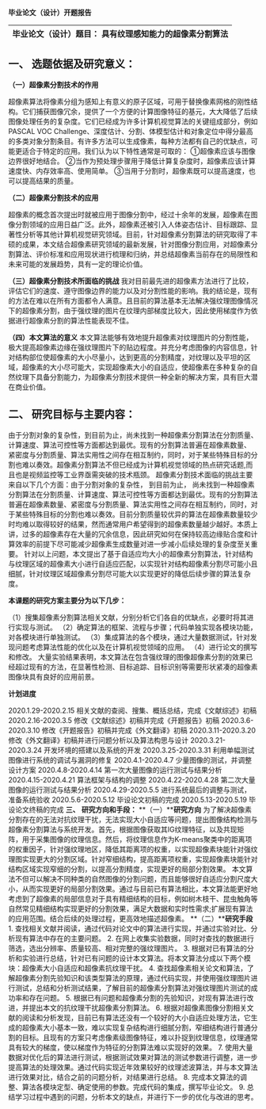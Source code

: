  

**毕业论文（设计）开题报告**

| **毕业论文（设计）题目：**  **具有纹理感知能力的超像素分割算法** |
| ------------------------------------------------------------ |

 

##   **一、**  **选题依据及研究意义：**  

**（一）超像素分割技术的作用**

  超像素算法将像素分组为感知上有意义的原子区域，可用于替换像素网格的刚性结构。它们捕获图像冗余，提供了一个方便的计算图像特征的基元，大大降低了后续图像处理任务的复杂度。它们已经成为许多计算机视觉算法的关键组成部分，例如PASCAL VOC Challenge、深度估计、分割、体模型估计和对象定位中得分最高的多类对象分割条目。有许多方法可以生成像素，每种方法都有自己的优缺点，可能更适合于特定的应用。我们认为以下特性通常是可取的：  ①超像素应该与图像边界很好地结合。  ②当作为预处理步骤用于降低计算复杂度时，超像素应该计算速度快、内存效率高、使用简单。  ③当用于分割时，超像素既可以提高速度，也可以提高结果的质量。  

**（二）超像素分割技术的应用** 

 超像素的概念首次提出时就被应用于图像分割中，经过十余年的发展，超像素在图像分割领域的应用日益广泛。此外，超像素还被引入人体姿态估计、目标跟踪、显著性分析等其他计算机视觉研究领域。目前，针对超像素分割算法的研究取得了丰硕的成果，本文结合超像素研究领域的最新发展，针对图像分割应用，对超像素分割算法、评价标准和应用现状进行梳理和归纳，并总结超像素当前存在的局限性和未来可能的发展趋势，具有一定的理论价值。  

**（三）超像素分割技术所面临的挑战**  我对目前最先进的超像素方法进行了比较，评估它们的速度、遵守图像边界的能力以及对分割性能的影响。我的结论是，现有的方法在难以在所有方面都令人满意。且目前的算法基本无法解决强纹理图像情况下的超像素分割，由于强纹理的图片在纹理内部梯度比较大，因此使用梯度作为依据进行超像素分割的算法性能表现不佳。  

**（四）本文算法的意义**  本文算法能够有效地提升超像素对纹理图片的分割性能，极大提高超像素边缘在强纹理图片下的贴边程度。并充分考虑图像的内容信息，针对结构部位使超像素的大小尽量小，达到更高的分割精度，对纹理以及平坦的区域，超像素的大小尽可能大，实现超像素大小的自适应，使超像素在多种复杂的自然纹理下具备分割能力，为超像素分割技术提供一种全新的解决方案，具有巨大潜在商业价值。    

##  **二、**  **研究目标与主要内容：**

  由于分割对象的复杂性，到目前为止，尚未找到一种超像素分割算法在分割质量、计算速度、算法可控性等方面都达到最优。现有的分割算法普遍在超像素数量、 紧密度与分割质量、算法实用性之间存在相互制约，同时，对于某些特殊目标的分割也难以奏效。超像素分割算法不但已经成为计算机视觉领域的热点研究话题,而且也是视频监控等工业界亟需突破的技术瓶颈。  超像素分割技术面临的挑战主要来自以下几个方面：由于分割对象的复杂性， 到目前为止， 尚未找到一种超像素分割算法在分割质量、计算速度、算法可控性等方面都达到最优。现有的分割算法普遍在超像素数量、紧密度与分割质量、算法实用性之间存在相互制约，同时，对于某些特殊目标的分割也难以奏效。目前分割质量较优异的算法在超像素数量较少时均难以取得较好的结果，然而通常用户希望得到的超像素数量越少越好。本质上讲，过多的超像素存在大量的冗余信息，因此研究如何在保持较高边缘贴合度和计算效率的前提下尽可能减少超像素生成数量对进一步减小后续处理的复杂度至关重要。  针对以上问题，本文提出了基于自适应均大小的超像素分割算法，针对结构与纹理区域的超像素大小进行自适应匹配，以实现针对结构超像素分割尽可能小且细腻，针对纹理区域超像素分割尽可能大以实现更好的降低后续步骤的算法复杂度。     

**本课题的研究方案主要分为以下几步：**  

（1）搜集超像素分割算法相关文献，分别分析它们各自的优缺点，必要时将其进行实现与测试。  （2）确定算法的框架、流程与步骤；代码单独实现各模块功能，对各模块进行单独测试。  （3）集成算法的各个模块，通过大量数据测试，针对发现问题考虑算法性能的优化以及在计算机视觉领域的应用。  （4）进行论文的撰写和修改。  大量实验结果表明，本文算法在包含强纹理的图像超像素分割的效果已经超过现有的方法，在显著性检测、目标追踪、目标识别等需要形状紧凑的超像素图像块具有良好的应用前景。   

  **计划进度** 

 2020.1.29-2020.2.15 相关文献的查阅、搜集、概括总结，完成《文献综述》初稿  2020.2.16-2020.3.5  修改《文献综述》初稿并完成《开题报告》初稿  2020.3.6-2020.3.10  修改《开题报告》初稿并完成《外文翻译》初稿  2020.3.11-2020.3.20 修改《外文翻译》初稿并进行问题分析以及算法构思与设计  2020.3.21-2020.3.24 开发环境的搭建以及系统的开发  2020.3.25-2020.3.31 利用单幅测试图像进行系统的调试与漏洞的修复  2020.4.1-2020.4.7   少量图像的测试，并调整设计方案  2020.4.8-2020.4.14  第一次大量图像的运行测试与结果分析  2020.4.15-2020.4.21 算法框架与结构的调整  2020.4.22-2020.4.28 第二次大量图像的运行测试与结果分析  2020.4.29-2020.5.5  进行系统最后的调整与测试，准备系统验收  2020.5.6-2020.5.12  毕设论文初稿的完成  2020.5.13-2020.5.19 毕设论文终稿的完成     **三、**  **研究方向和手段：**  **（一）****研究方向**  为了解决超像素分割存在的无法对抗纹理干扰，无法实现大小自适应等问题，提出图像结构检测与超像素分割算法与系统开发。首先，根据图像获取其IG纹理特征，以及共现矩阵，用于采集图像的纹理信息。然后，将纹理信息作为K-means聚类中的距离项的权重因子，针对强纹理地区，降低其距离项的权重，以实现超像素块能针对强纹理图实现更大的分割区域。针对窄细结构，提高距离项权重，实现超像素块能针对结构区域实现窄细的分割，以提高分割精度，实现更好的局部分割效果。  本文算法不但可以解决不同种类的自然图像的分割问题，而且能够很好自适应分割尺度大小，从而实现更好的局部分割效果。通过与目前已有算法相比，本文算法能更好地考虑到了超像素的局部信息对于具有精细结构的目标，例如树木枝干、昆虫触角等自然常见精细结构实现更好的分割效果，满足大数据和实时性需求;扩展现有算法的应用范围。结合后续的处理过程，更高效地描述超像素。  **（二）****研究手段**  1.     查找相关文献并阅读，通过代码对论文中的算法进行实现，并通过实验对比、分析现有算法中存在的主要问题。  2.     在网上收集实验数据，同时对查找的数据进行筛选，选出分辨率、质量较高、相对完整的强纹理图片。  3.     根据对已有算法的分析和实验进行总结，针对已有问题的设计本文算法。将本文算法分成以下两个模块：超像素大小自适应和超像素抗纹理干扰。  4.     查找超像素相关论文和算法，了解超像素分割先验知识和该类型算法的原理，通过代码实现，并使用强纹理图片进行测试，总结和分析测试结果，了解目前的超像素分割算法对强纹理图片测试的成功率和存在问题。  5.     根据已有问题和超像素分割的先验知识，对现有算法进行改进，并提出本文的抗纹理干扰超像素分割算法。  6.     根据对超像素图像分割相关文献的阅读和分析发现，目前已有算法还没有一个较好的大小自适应处理方法，它生成的超像素大小基本一致，难以实现复杂结构进行细腻分割，窄细结构进行普通分割的目标。且现有的方案只考虑像素级图像特征，难以扑捉到纹理信息，纹理通常具有较大的梯度，使以梯度作为特征的分割算法难以实现好的效果。  7.     使用大量数据对优化后的算法进行测试，根据测试效果对算法的测试参数进行调整，进一步提高算法的处理效果。通过代码实现近年效果较好的纹理滤波算法，并与本文算法进行效果对比，结合之前的问题分析，对结果进行总结。  8.     完成本文算法的调整、算法各模块定型、确定使用的参数。完成代码的集成，撰写毕业论文。  9.     总结学习过程中遇到的问题，分析本文的缺点，并进行下一步的优化与改进的思考。  